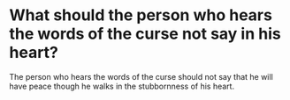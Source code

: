 # What should the person who hears the words of the curse not say in his heart?

The person who hears the words of the curse should not say that he will have peace though he walks in the stubbornness of his heart.
